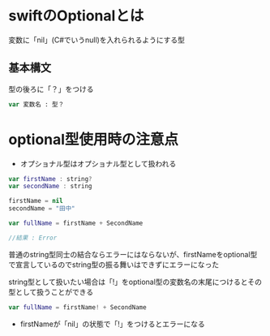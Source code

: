 # swiftのOptionalとは

変数に「nil」(C#でいうnull)を入れられるようにする型

## 基本構文

型の後ろに「？」をつける
```swift
var 変数名 : 型？
```

# optional型使用時の注意点

- オプショナル型はオプショナル型として扱われる

```swift
var firstName : string?
var secondName : string

firstName = nil
secondName = "田中"

var fullName = firstName + SecondName

//結果 : Error
```
 普通のstring型同士の結合ならエラーにはならないが、firstNameをoptional型で宣言しているのでstring型の振る舞いはできずにエラーになった

string型として扱いたい場合は「!」をoptional型の変数名の末尾につけるとその型として扱うことができる

```swift
var fullName = firstName! + SecondName
```

- firstNameが「nil」の状態で「!」をつけるとエラーになる